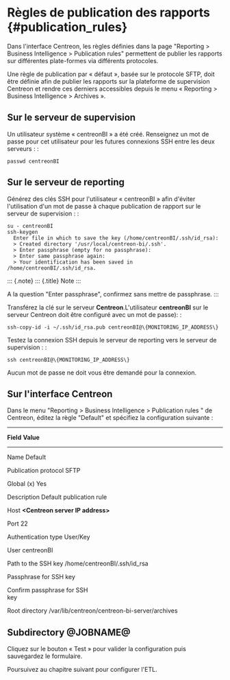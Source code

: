 Règles de publication des rapports \{#publication_rules\}
==================================

Dans l\'interface Centreon, les règles définies dans la page "Reporting
\> Business Intelligence \> Publication rules" permettent de publier les
rapports sur différentes plate-formes via différents protocoles.

Une règle de publication par « défaut », basée sur le protocole SFTP,
doit être définie afin de publier les rapports sur la plateforme de
supervision Centreon et rendre ces derniers accessibles depuis le menu
« Reporting \> Business Intelligence \> Archives ».

Sur le serveur de supervision
-----------------------------

Un utilisateur système « centreonBI » a été créé. Renseignez un mot de
passe pour cet utilisateur pour les futures connexions SSH entre les
deux serveurs : :

    passwd centreonBI

Sur le serveur de reporting
---------------------------

Générez des clés SSH pour l\'utilisateur « centreonBI » afin d\'éviter
l\'utilisation d\'un mot de passe à chaque publication de rapport sur le
serveur de supervision : :

    su - centreonBI
    ssh-keygen
      Enter file in which to save the key (/home/centreonBI/.ssh/id_rsa):
      > Created directory '/usr/local/centreon-bi/.ssh'.
      > Enter passphrase (empty for no passphrase):
      > Enter same passphrase again:
      > Your identification has been saved in /home/centreonBI/.ssh/id_rsa.

::: \{.note\}
::: \{.title\}
Note
:::

A la question \"Enter passphrase\", confirmez sans mettre de passphrase.
:::

Transférez la clé sur le serveur **Centreon**.L\'utilisateur
**centreonBI** sur le serveur Centreon doit être configuré avec un mot
de passe): :

    ssh-copy-id -i ~/.ssh/id_rsa.pub centreonBI@\{MONITORING_IP_ADDRESS\}

Testez la connexion SSH depuis le serveur de reporting vers le serveur
de supervision : :

    ssh centreonBI@\{MONITORING_IP_ADDRESS\}

Aucun mot de passe ne doit vous être demandé pour la connexion.

Sur l\'interface Centreon
-------------------------

Dans le menu "Reporting \> Business Intelligence \> Publication rules "
de Centreon, éditez la règle "Default" et spécifiez la configuration
suivante :

  ----------------------------------------------------------------------------
  **Field**                    **Value**
  ---------------------------- -----------------------------------------------
  Name                         Default

  Publication protocol         SFTP

  Global                       \(x\) Yes

  Description                  Default publication rule

  Host                         **\<Centreon server IP address\>**

  Port                         22

  Authentication type          User/Key

  User                         centreonBI

  Path to the SSH key          /home/centreonBI/.ssh/id\_rsa

  Passphrase for SSH key       

  Confirm passphrase for SSH   
  key                          

  Root directory               /var/lib/centreon/centreon-bi-server/archives

  Subdirectory                 \@JOBNAME@
  ----------------------------------------------------------------------------

Cliquez sur le bouton « Test » pour valider la configuration puis
sauvegardez le formulaire.

Poursuivez au chapitre suivant pour configurer l\'ETL.
